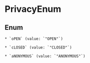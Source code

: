 
# PrivacyEnum

## Enum


    * `oPEN` (value: `"OPEN"`)

    * `cLOSED` (value: `"CLOSED"`)

    * `aNONYMOUS` (value: `"ANONYMOUS"`)



